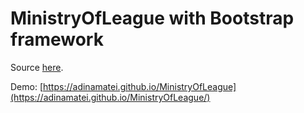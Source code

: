 # MinistryOfLeague with Bootstrap framework

Source [here](https://d13yacurqjgara.cloudfront.net/users/182229/screenshots/1715917/attachments/274719/Ministry-of-League---Home.png).

Demo: [https://adinamatei.github.io/MinistryOfLeague](https://adinamatei.github.io/MinistryOfLeague/)
